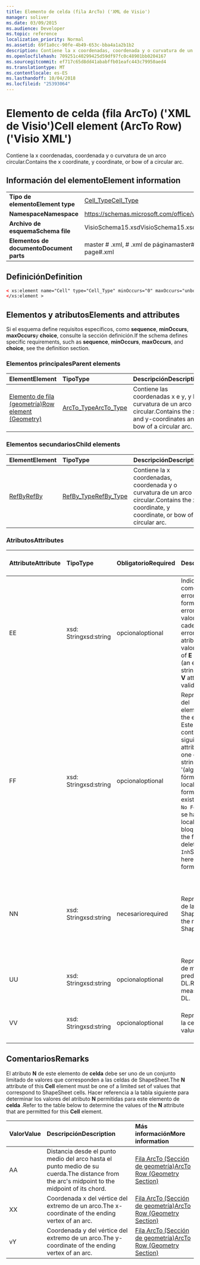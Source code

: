 ```yaml
---
title: Elemento de celda (fila ArcTo) ('XML de Visio')
manager: soliver
ms.date: 03/09/2015
ms.audience: Developer
ms.topic: reference
localization_priority: Normal
ms.assetid: 69f1a0cc-90fe-4b49-653c-bba4a1a2b1b2
description: Contiene la x coordenadas, coordenada y o curvatura de un arco circular.
ms.openlocfilehash: 709251c40299425d59df97fc0c48901bb0204167
ms.sourcegitcommit: ef717c65d8dd41ababffb01eafc443c79950aed4
ms.translationtype: MT
ms.contentlocale: es-ES
ms.lasthandoff: 10/04/2018
ms.locfileid: "25393064"
---
```

# <a name="cell-element-arcto-row-visio-xml"></a><span data-ttu-id="70837-103">Elemento de celda (fila ArcTo) ('XML de Visio')</span><span class="sxs-lookup"><span data-stu-id="70837-103">Cell element (ArcTo Row) ('Visio XML')</span></span>

<span data-ttu-id="70837-104">Contiene la x coordenadas, coordenada y o curvatura de un arco circular.</span><span class="sxs-lookup"><span data-stu-id="70837-104">Contains the x coordinate, y coordinate, or bow of a circular arc.</span></span>
  
## <a name="element-information"></a><span data-ttu-id="70837-105">Información del elemento</span><span class="sxs-lookup"><span data-stu-id="70837-105">Element information</span></span>

|||
|:-----|:-----|
|<span data-ttu-id="70837-106">**Tipo de elemento**</span><span class="sxs-lookup"><span data-stu-id="70837-106">**Element type**</span></span> <br/> |[<span data-ttu-id="70837-107">Cell_Type</span><span class="sxs-lookup"><span data-stu-id="70837-107">Cell_Type</span></span>](cell_type-complextypevisio-xml.md) <br/> |
|<span data-ttu-id="70837-108">**Namespace**</span><span class="sxs-lookup"><span data-stu-id="70837-108">**Namespace**</span></span> <br/> |https://schemas.microsoft.com/office/visio/2012/main  <br/> |
|<span data-ttu-id="70837-109">**Archivo de esquema**</span><span class="sxs-lookup"><span data-stu-id="70837-109">**Schema file**</span></span> <br/> |<span data-ttu-id="70837-110">VisioSchema15.xsd</span><span class="sxs-lookup"><span data-stu-id="70837-110">VisioSchema15.xsd</span></span>  <br/> |
|<span data-ttu-id="70837-111">**Elementos de documento**</span><span class="sxs-lookup"><span data-stu-id="70837-111">**Document parts**</span></span> <br/> |<span data-ttu-id="70837-112">master # .xml, # .xml de página</span><span class="sxs-lookup"><span data-stu-id="70837-112">master#.xml, page#.xml</span></span>  <br/> |
   
## <a name="definition"></a><span data-ttu-id="70837-113">Definición</span><span class="sxs-lookup"><span data-stu-id="70837-113">Definition</span></span>

```XML
< xs:element name="Cell" type="Cell_Type" minOccurs="0" maxOccurs="unbounded" >
</xs:element >
```

## <a name="elements-and-attributes"></a><span data-ttu-id="70837-114">Elementos y atributos</span><span class="sxs-lookup"><span data-stu-id="70837-114">Elements and attributes</span></span>

<span data-ttu-id="70837-115">Si el esquema define requisitos específicos, como **sequence**, **minOccurs**, **maxOccurs**y **choice**, consulte la sección definición.</span><span class="sxs-lookup"><span data-stu-id="70837-115">If the schema defines specific requirements, such as **sequence**, **minOccurs**, **maxOccurs**, and **choice**, see the definition section.</span></span> 
  
### <a name="parent-elements"></a><span data-ttu-id="70837-116">Elementos principales</span><span class="sxs-lookup"><span data-stu-id="70837-116">Parent elements</span></span>

|<span data-ttu-id="70837-117">**Element**</span><span class="sxs-lookup"><span data-stu-id="70837-117">**Element**</span></span>|<span data-ttu-id="70837-118">**Tipo**</span><span class="sxs-lookup"><span data-stu-id="70837-118">**Type**</span></span>|<span data-ttu-id="70837-119">**Descripción**</span><span class="sxs-lookup"><span data-stu-id="70837-119">**Description**</span></span>|
|:-----|:-----|:-----|
|[<span data-ttu-id="70837-120">Elemento de fila (geometría)</span><span class="sxs-lookup"><span data-stu-id="70837-120">Row element (Geometry)</span></span>](row-element-geometry-sectionvisio-xml.md) <br/> |[<span data-ttu-id="70837-121">ArcTo_Type</span><span class="sxs-lookup"><span data-stu-id="70837-121">ArcTo_Type</span></span>](arcto_type-complextypevisio-xml.md) <br/> |<span data-ttu-id="70837-122">Contiene las coordenadas x e y, y la curvatura de un arco circular.</span><span class="sxs-lookup"><span data-stu-id="70837-122">Contains the x- and y-coordinates and bow of a circular arc.</span></span>  <br/> |
   
### <a name="child-elements"></a><span data-ttu-id="70837-123">Elementos secundarios</span><span class="sxs-lookup"><span data-stu-id="70837-123">Child elements</span></span>

|<span data-ttu-id="70837-124">**Element**</span><span class="sxs-lookup"><span data-stu-id="70837-124">**Element**</span></span>|<span data-ttu-id="70837-125">**Tipo**</span><span class="sxs-lookup"><span data-stu-id="70837-125">**Type**</span></span>|<span data-ttu-id="70837-126">**Descripción**</span><span class="sxs-lookup"><span data-stu-id="70837-126">**Description**</span></span>|
|:-----|:-----|:-----|
|[<span data-ttu-id="70837-127">RefBy</span><span class="sxs-lookup"><span data-stu-id="70837-127">RefBy</span></span>](refby-element-cell_type-complextypevisio-xml.md) <br/> |[<span data-ttu-id="70837-128">RefBy_Type</span><span class="sxs-lookup"><span data-stu-id="70837-128">RefBy_Type</span></span>](refby_type-complextypevisio-xml.md) <br/> |<span data-ttu-id="70837-129">Contiene la x coordenadas, coordenada y o curvatura de un arco circular.</span><span class="sxs-lookup"><span data-stu-id="70837-129">Contains the x coordinate, y coordinate, or bow of a circular arc.</span></span>  <br/> |
   
### <a name="attributes"></a><span data-ttu-id="70837-130">Atributos</span><span class="sxs-lookup"><span data-stu-id="70837-130">Attributes</span></span>

|<span data-ttu-id="70837-131">**Attribute**</span><span class="sxs-lookup"><span data-stu-id="70837-131">**Attribute**</span></span>|<span data-ttu-id="70837-132">**Tipo**</span><span class="sxs-lookup"><span data-stu-id="70837-132">**Type**</span></span>|<span data-ttu-id="70837-133">**Obligatorio**</span><span class="sxs-lookup"><span data-stu-id="70837-133">**Required**</span></span>|<span data-ttu-id="70837-134">**Descripción**</span><span class="sxs-lookup"><span data-stu-id="70837-134">**Description**</span></span>|<span data-ttu-id="70837-135">**Valores posibles**</span><span class="sxs-lookup"><span data-stu-id="70837-135">**Possible values**</span></span>|
|:-----|:-----|:-----|:-----|:-----|
|<span data-ttu-id="70837-136">E</span><span class="sxs-lookup"><span data-stu-id="70837-136">E</span></span>  <br/> |<span data-ttu-id="70837-137">xsd: String</span><span class="sxs-lookup"><span data-stu-id="70837-137">xsd:string</span></span>  <br/> |<span data-ttu-id="70837-138">opcional</span><span class="sxs-lookup"><span data-stu-id="70837-138">optional</span></span>  <br/> |<span data-ttu-id="70837-139">Indica que la fórmula da como resultado un error.</span><span class="sxs-lookup"><span data-stu-id="70837-139">Indicates that the formula evaluates to an error.</span></span> <span data-ttu-id="70837-140">El valor de **E** es el valor actual (una cadena de mensaje de error); el valor del atributo **V** es el último valor válido.</span><span class="sxs-lookup"><span data-stu-id="70837-140">The value of **E** is the current value (an error message string); the value of the **V** attribute is the last valid value.</span></span>  <br/> |<span data-ttu-id="70837-141">Una cadena de mensaje de error.</span><span class="sxs-lookup"><span data-stu-id="70837-141">An error message string.</span></span>  <br/> |
|<span data-ttu-id="70837-142">F</span><span class="sxs-lookup"><span data-stu-id="70837-142">F</span></span>  <br/> |<span data-ttu-id="70837-143">xsd: String</span><span class="sxs-lookup"><span data-stu-id="70837-143">xsd:string</span></span>  <br/> |<span data-ttu-id="70837-144">opcional</span><span class="sxs-lookup"><span data-stu-id="70837-144">optional</span></span>  <br/> | <span data-ttu-id="70837-145">Representa la fórmula del elemento.</span><span class="sxs-lookup"><span data-stu-id="70837-145">Represents the element's formula.</span></span> <span data-ttu-id="70837-146">Este atributo puede contener uno de las siguientes cadenas:</span><span class="sxs-lookup"><span data-stu-id="70837-146">This attribute can contain one of the following strings:</span></span>  <br/>  <span data-ttu-id="70837-147">'(algunos fórmula)' Si la fórmula existe localmente</span><span class="sxs-lookup"><span data-stu-id="70837-147">'(some formula)' if the formula exists locally</span></span>  <br/>  <span data-ttu-id="70837-148">`No Formula`Si la fórmula se ha eliminado localmente o bloqueada</span><span class="sxs-lookup"><span data-stu-id="70837-148">`No Formula` if the formula is locally deleted or blocked</span></span>  <br/>  <span data-ttu-id="70837-149">`Inh`Si la fórmula es heredada.</span><span class="sxs-lookup"><span data-stu-id="70837-149">`Inh` if the formula is inherited.</span></span>  <br/> |<span data-ttu-id="70837-150">Una fórmula.</span><span class="sxs-lookup"><span data-stu-id="70837-150">A formula.</span></span>  <br/> |
|<span data-ttu-id="70837-151">N</span><span class="sxs-lookup"><span data-stu-id="70837-151">N</span></span>  <br/> |<span data-ttu-id="70837-152">xsd: String</span><span class="sxs-lookup"><span data-stu-id="70837-152">xsd:string</span></span>  <br/> |<span data-ttu-id="70837-153">necesario</span><span class="sxs-lookup"><span data-stu-id="70837-153">required</span></span>  <br/> |<span data-ttu-id="70837-154">Representa el nombre de la celda ShapeSheet.</span><span class="sxs-lookup"><span data-stu-id="70837-154">Represents the name of the ShapeSheet cell.</span></span>  <br/> |<span data-ttu-id="70837-155">El nombre de la celda ShapeSheet.</span><span class="sxs-lookup"><span data-stu-id="70837-155">The name of the ShapeSheet cell.</span></span>  <br/> <span data-ttu-id="70837-156">Vea la sección comentarios que aparece a continuación.</span><span class="sxs-lookup"><span data-stu-id="70837-156">See the Remarks section below.</span></span>  <br/> |
|<span data-ttu-id="70837-157">U</span><span class="sxs-lookup"><span data-stu-id="70837-157">U</span></span>  <br/> |<span data-ttu-id="70837-158">xsd: String</span><span class="sxs-lookup"><span data-stu-id="70837-158">xsd:string</span></span>  <br/> |<span data-ttu-id="70837-159">opcional</span><span class="sxs-lookup"><span data-stu-id="70837-159">optional</span></span>  <br/> |<span data-ttu-id="70837-160">Representa una unidad de medida, el valor predeterminado es DL.</span><span class="sxs-lookup"><span data-stu-id="70837-160">Represents a unit of measure The default is DL.</span></span>  <br/> |<span data-ttu-id="70837-161">Las unidades de la celda.</span><span class="sxs-lookup"><span data-stu-id="70837-161">The units of the cell.</span></span>  <br/> |
|<span data-ttu-id="70837-162">V</span><span class="sxs-lookup"><span data-stu-id="70837-162">V</span></span>  <br/> |<span data-ttu-id="70837-163">xsd: String</span><span class="sxs-lookup"><span data-stu-id="70837-163">xsd:string</span></span>  <br/> |<span data-ttu-id="70837-164">opcional</span><span class="sxs-lookup"><span data-stu-id="70837-164">optional</span></span>  <br/> |<span data-ttu-id="70837-165">Representa el valor de la celda.</span><span class="sxs-lookup"><span data-stu-id="70837-165">Represents the value of the cell.</span></span>  <br/> |<span data-ttu-id="70837-166">El valor de la celda ShapeSheet.</span><span class="sxs-lookup"><span data-stu-id="70837-166">The value of the ShapeSheet cell.</span></span>  <br/> |
   
## <a name="remarks"></a><span data-ttu-id="70837-167">Comentarios</span><span class="sxs-lookup"><span data-stu-id="70837-167">Remarks</span></span>

<span data-ttu-id="70837-168">El atributo **N** de este elemento de **celda** debe ser uno de un conjunto limitado de valores que corresponden a las celdas de ShapeSheet.</span><span class="sxs-lookup"><span data-stu-id="70837-168">The **N** attribute of this **Cell** element must be one of a limited set of values that correspond to ShapeSheet cells.</span></span> <span data-ttu-id="70837-169">Hacer referencia a la tabla siguiente para determinar los valores del atributo **N** permitidas para este elemento de **celda** .</span><span class="sxs-lookup"><span data-stu-id="70837-169">Refer to the table below to determine the values of the **N** attribute that are permitted for this **Cell** element.</span></span> 
  
|<span data-ttu-id="70837-170">**Valor**</span><span class="sxs-lookup"><span data-stu-id="70837-170">**Value**</span></span>|<span data-ttu-id="70837-171">**Descripción**</span><span class="sxs-lookup"><span data-stu-id="70837-171">**Description**</span></span>|<span data-ttu-id="70837-172">**Más información**</span><span class="sxs-lookup"><span data-stu-id="70837-172">**More information**</span></span>|
|:-----|:-----|:-----|
|<span data-ttu-id="70837-173">A</span><span class="sxs-lookup"><span data-stu-id="70837-173">A</span></span>  <br/> |<span data-ttu-id="70837-174">Distancia desde el punto medio del arco hasta el punto medio de su cuerda.</span><span class="sxs-lookup"><span data-stu-id="70837-174">The distance from the arc's midpoint to the midpoint of its chord.</span></span>  <br/> |[<span data-ttu-id="70837-175">Fila ArcTo (Sección de geometría)</span><span class="sxs-lookup"><span data-stu-id="70837-175">ArcTo Row (Geometry Section)</span></span>](arcto-row-geometry-section.md) <br/> |
|<span data-ttu-id="70837-176">X</span><span class="sxs-lookup"><span data-stu-id="70837-176">X</span></span>  <br/> |<span data-ttu-id="70837-177">Coordenada x del vértice del extremo de un arco.</span><span class="sxs-lookup"><span data-stu-id="70837-177">The x-coordinate of the ending vertex of an arc.</span></span>  <br/> |[<span data-ttu-id="70837-178">Fila ArcTo (Sección de geometría)</span><span class="sxs-lookup"><span data-stu-id="70837-178">ArcTo Row (Geometry Section)</span></span>](arcto-row-geometry-section.md) <br/> |
|<span data-ttu-id="70837-179">v</span><span class="sxs-lookup"><span data-stu-id="70837-179">Y</span></span>  <br/> |<span data-ttu-id="70837-180">Coordenada y del vértice del extremo de un arco.</span><span class="sxs-lookup"><span data-stu-id="70837-180">The y-coordinate of the ending vertex of an arc.</span></span>  <br/> |[<span data-ttu-id="70837-181">Fila ArcTo (Sección de geometría)</span><span class="sxs-lookup"><span data-stu-id="70837-181">ArcTo Row (Geometry Section)</span></span>](arcto-row-geometry-section.md) <br/> |
   

